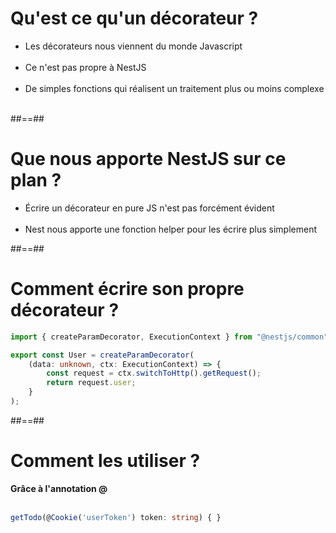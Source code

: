 # Qu'est ce qu'un décorateur ?

-   Les décorateurs nous viennent du monde Javascript <br/><br/>
-   Ce n'est pas propre à NestJS <br/><br/>
-   De simples fonctions qui réalisent un traitement plus ou moins complexe <br/><br/>

##==##

# Que nous apporte NestJS sur ce plan ?

-   Écrire un décorateur en pure JS n'est pas forcément évident <br/><br/>
-   Nest nous apporte une fonction helper pour les écrire plus simplement

##==##

<!-- .slide: class="with-code inconsolata" -->

# Comment écrire son propre décorateur ?

```typescript
import { createParamDecorator, ExecutionContext } from "@nestjs/common";

export const User = createParamDecorator(
    (data: unknown, ctx: ExecutionContext) => {
        const request = ctx.switchToHttp().getRequest();
        return request.user;
    }
);
```

<!-- .element class="big-code" -->

##==##

<!-- .slide: class="with-code inconsolata" -->

# Comment les utiliser ?

**Grâce à l'annotation @** <br/><br/>

```typescript
getTodo(@Cookie('userToken') token: string) { }
```

<!-- .element: class="big-code" -->
